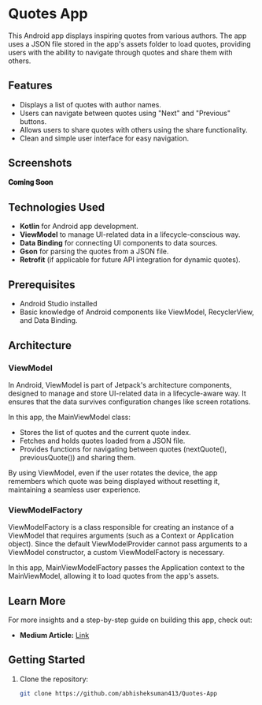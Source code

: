# Quotes App

This Android app displays inspiring quotes from various authors. The app uses a JSON file stored in the app's assets folder to load quotes, providing users with the ability to navigate through quotes and share them with others.

## Features

- Displays a list of quotes with author names.
- Users can navigate between quotes using "Next" and "Previous" buttons.
- Allows users to share quotes with others using the share functionality.
- Clean and simple user interface for easy navigation.


## Screenshots
**𝐂𝐨𝐦𝐢𝐧𝐠 𝐒𝐨𝐨𝐧**

## Technologies Used

- **Kotlin** for Android app development.
- **ViewModel** to manage UI-related data in a lifecycle-conscious way.
- **Data Binding** for connecting UI components to data sources.
- **Gson** for parsing the quotes from a JSON file.
- **Retrofit** (if applicable for future API integration for dynamic quotes).

## Prerequisites

- Android Studio installed
- Basic knowledge of Android components like ViewModel, RecyclerView, and Data Binding.

## Architecture
### ViewModel
In Android, ViewModel is part of Jetpack's architecture components, designed to manage and store UI-related data in a lifecycle-aware way. It ensures that the data survives configuration changes like screen rotations.

In this app, the MainViewModel class:

- Stores the list of quotes and the current quote index.
- Fetches and holds quotes loaded from a JSON file.
- Provides functions for navigating between quotes (nextQuote(), previousQuote()) and sharing them.

By using ViewModel, even if the user rotates the device, the app remembers which quote was being displayed without resetting it, maintaining a seamless user experience.

### ViewModelFactory
ViewModelFactory is a class responsible for creating an instance of a ViewModel that requires arguments (such as a Context or Application object). Since the default ViewModelProvider cannot pass arguments to a ViewModel constructor, a custom ViewModelFactory is necessary.

In this app, MainViewModelFactory passes the Application context to the MainViewModel, allowing it to load quotes from the app's assets.


## Learn More

For more insights and a step-by-step guide on building this app, check out:
- **Medium Article:** [Link](https://medium.com/@abhisheksuman413/mastering-viewmodel-and-viewmodelfactory-building-a-robust-android-quotes-app-d69daf951ad7)

## Getting Started

1. Clone the repository:

   ```bash
   git clone https://github.com/abhisheksuman413/Quotes-App
